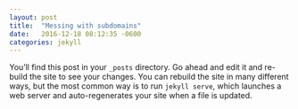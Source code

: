 ```yaml
---
layout: post
title:  "Messing with subdomains"
date:   2016-12-18 08:12:35 -0600
categories: jekyll
---
```

You’ll find this post in your `_posts` directory. Go ahead and edit it and re-build the site to see your changes. You can rebuild the site in many different ways, but the most common way is to run `jekyll serve`, which launches a web server and auto-regenerates your site when a file is updated.
